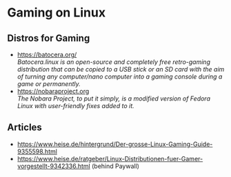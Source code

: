 # Gaming on Linux
## Distros for Gaming
- https://batocera.org/<br>
  *Batocera.linux is an open-source and completely free retro-gaming distribution that can be copied to a USB stick or an SD card with the aim of turning any computer/nano computer into a gaming console during a game or permanently.*
- https://nobaraproject.org<br>
  *The Nobara Project, to put it simply, is a modified version of Fedora Linux with user-friendly fixes added to it.*


## Articles
- https://www.heise.de/hintergrund/Der-grosse-Linux-Gaming-Guide-9355598.html
- https://www.heise.de/ratgeber/Linux-Distributionen-fuer-Gamer-vorgestellt-9342336.html (behind Paywall)
